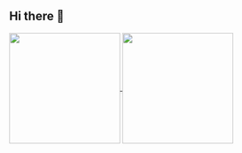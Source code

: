 ## Hi there 👋

<!-- use this to align the cards -->

<a href="https://github.com/anuraghazra/github-readme-stats">
  <img height=200 align="center" src="https://github-readme-stats-henna-chi-56.vercel.app/api?username=iamjineshmodi&hide=stars,contribs&show_icons=true&theme=radical&include_all_commits=True&hide_rank=true" />
</a>
<a href="https://github.com/anuraghazra/convoychat">
  <img height=200 align="center" src="https://github-readme-stats-henna-chi-56.vercel.app/api?username=iamjineshmodi&hide=stars,contribs&show_icons=true&theme=radical&hide_rank=true" />
</a>

<!-- ![Jinesh's Github Stats](https://github-readme-stats-henna-chi-56.vercel.app/api?username=iamjineshmodi&hide=stars,contribs&show_icons=true&theme=radical&include_all_commits=True&hide_rank=true) -->

<!-- ![Jinesh's Github Stats](https://github-readme-stats-henna-chi-56.vercel.app/api?username=iamjineshmodi&hide=stars,contribs&show_icons=true&theme=radical&hide_rank=true) -->

<!-- ![Top Langs](https://github-readme-stats-henna-chi-56.vercel.app/api/top-langs/?username=iamjineshmodi&langs_count=6) -->

<!-- ![Top Langs](https://github-readme-stats-henna-chi-56.vercel.app/api/top-langs/?username=iamjineshmodi&langs_count=6&layout=compact) -->

<!-- ![Top Langs](https://github-readme-stats-henna-chi-56.vercel.app/api/top-langs/?username=iamjineshmodi&langs_count=6&hide_progress=true) -->
